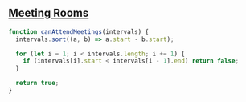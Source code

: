## [Meeting Rooms](https://neetcode.io/problems/meeting-schedule)

<!-- notecardId: 1745526441251 -->

```js
function canAttendMeetings(intervals) {
  intervals.sort((a, b) => a.start - b.start);

  for (let i = 1; i < intervals.length; i += 1) {
    if (intervals[i].start < intervals[i - 1].end) return false;
  }

  return true;
}
```
